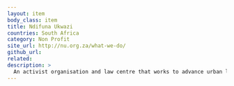 ```yaml
---
layout: item
body_class: item
title: Ndifuna Ukwazi
countries: South Africa
category: Non Profit
site_url: http://nu.org.za/what-we-do/
github_url: 
related: 
description: >
  An activist organisation and law centre that works to advance urban land justice & the protection and promotion of access to affordable, well located housing in Cape Town;
---
```

